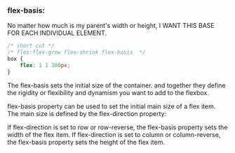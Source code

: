### flex-basis:

No matter how much is my parent's width or height, I WANT THIS BASE FOR EACH INDIVIDUAL ELEMENT.

```css
/* short cut */
/* flex:flex-grow flex-shrink flex-basis  */
box {
	flex: 1 1 300px;
}
```

The flex-basis sets the initial size of the container. and together they define the rigidity or flexibility and dynamism you want to add to the flexbox.

flex-basis property can be used to set the initial main size of a flex item. The main size is defined by the flex-direction property:

If flex-direction is set to row or row-reverse, the flex-basis property sets the width of the flex item.
If flex-direction is set to column or column-reverse, the flex-basis property sets the height of the flex item.
